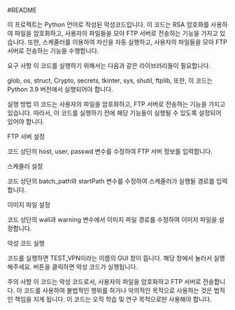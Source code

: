 #README

이 프로젝트는 Python 언어로 작성된 악성코드입니다. 이 코드는 RSA 암호화를 사용하여 파일을 암호화하고, 사용자의 파일들을 모아 FTP 서버로 전송하는 기능을 가지고 있습니다. 또한, 스케줄러를 이용하여 자신을 자동 실행하고, 사용자의 파일들을 모아 FTP 서버로 전송하는 기능을 수행합니다.

요구 사항
이 코드를 실행하기 위해서는 다음과 같은 라이브러리들이 필요합니다.

glob, 
os, 
struct, 
Crypto, 
secrets, 
tkinter, 
sys, 
shutil, 
ftplib, 
또한, 이 코드는 Python 3.9 버전에서 실행되어야 합니다.

실행 방법
이 코드는 사용자의 파일을 암호화하고, FTP 서버로 전송하는 기능을 가지고 있습니다. 따라서, 이 코드를 실행하기 전에 해당 기능들이 실행될 수 있도록 설정되어 있어야 합니다.

FTP 서버 설정

코드 상단의 host, user, passwd 변수를 수정하여 FTP 서버 정보를 입력합니다.

스케줄러 설정

코드 상단의 batch_path와 startPath 변수를 수정하여 스케줄러가 실행될 경로를 입력합니다.

이미지 파일 설정

코드 상단의 wall과 warning 변수에서 이미지 파일 경로를 수정하여 이미지 파일을 설정합니다.

악성 코드 실행

코드를 실행하면 TEST_VPN이라는 이름의 GUI 창이 뜹니다. 해당 창에서 눌러서 실행해주세요. 버튼을 클릭하면 악성 코드가 실행됩니다.

주의 사항
이 코드는 악성 코드로서, 사용자의 파일을 암호화하고 FTP 서버로 전송합니다. 이 코드를 사용하여 불법적인 행위를 하거나 악의적인 목적으로 사용하는 것은 법적인 책임을 지게 됩니다. 이 코드는 오직 학습 및 연구 목적으로만 사용해야 합니다.
